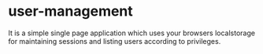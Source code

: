 # user-management
It is a simple single page application which uses your browsers localstorage for maintaining sessions and listing users according to privileges.
